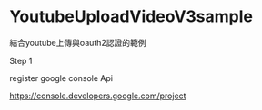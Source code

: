 YoutubeUploadVideoV3sample
==========================

結合youtube上傳與oauth2認證的範例

Step 1 

register google console Api 

https://console.developers.google.com/project
